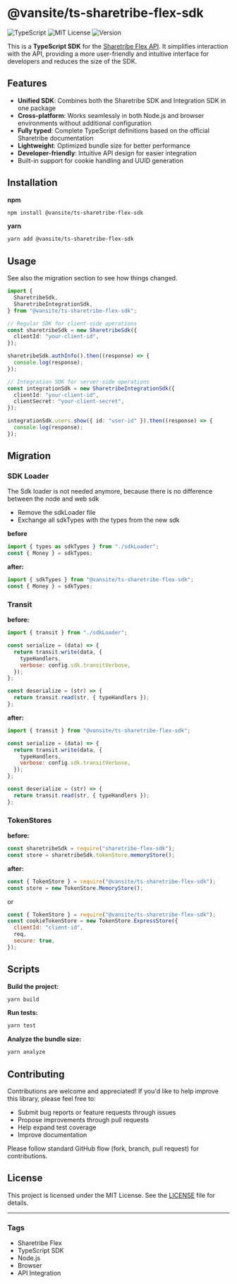 # @vansite/ts-sharetribe-flex-sdk

![TypeScript](https://img.shields.io/badge/TypeScript-4.x-blue)
![MIT License](https://img.shields.io/badge/license-MIT-green)
![Version](https://img.shields.io/badge/version-1.0.32-blue)

This is a **TypeScript SDK** for the [Sharetribe Flex API](https://www.sharetribe.com/api-reference/). It simplifies interaction with the API, providing a more user-friendly and intuitive interface for developers and reduces the size of the SDK.

## Features

- **Unified SDK**: Combines both the Sharetribe SDK and Integration SDK in one package
- **Cross-platform**: Works seamlessly in both Node.js and browser environments without additional configuration
- **Fully typed**: Complete TypeScript definitions based on the official Sharetribe documentation
- **Lightweight**: Optimized bundle size for better performance
- **Developer-friendly**: Intuitive API design for easier integration
- Built-in support for cookie handling and UUID generation

## Installation

**npm**

```bash
npm install @vansite/ts-sharetribe-flex-sdk
```

**yarn**

```bash
yarn add @vansite/ts-sharetribe-flex-sdk
```

## Usage

See also the migration section to see how things changed.

```typescript
import {
  SharetribeSdk,
  SharetribeIntegrationSdk,
} from "@vansite/ts-sharetribe-flex-sdk";

// Regular SDK for client-side operations
const sharetribeSdk = new SharetribeSdk({
  clientId: "your-client-id",
});

sharetribeSdk.authInfo().then((response) => {
  console.log(response);
});

// Integration SDK for server-side operations
const integrationSdk = new SharetribeIntegrationSdk({
  clientId: "your-client-id",
  clientSecret: "your-client-secret",
});

integrationSdk.users.show({ id: "user-id" }).then((response) => {
  console.log(response);
});
```

## Migration

### SDK Loader

The Sdk loader is not needed anymore, because there is no difference between the node and web sdk

- Remove the sdkLoader file
- Exchange all sdkTypes with the types from the new sdk

**before**

```javascript
import { types as sdkTypes } from "./sdkLoader";
const { Money } = sdkTypes;
```

**after:**

```javascript
import { sdkTypes } from "@vansite/ts-sharetribe-flex-sdk";
const { Money } = sdkTypes;
```

### Transit

**before:**

```javascript
import { transit } from "./sdkLoader";

const serialize = (data) => {
  return transit.write(data, {
    typeHandlers,
    verbose: config.sdk.transitVerbose,
  });
};

const deserialize = (str) => {
  return transit.read(str, { typeHandlers });
};
```

**after:**

```javascript
import { transit } from "@vansite/ts-sharetribe-flex-sdk";

const serialize = (data) => {
  return transit.write(data, {
    typeHandlers,
    verbose: config.sdk.transitVerbose,
  });
};

const deserialize = (str) => {
  return transit.read(str, { typeHandlers });
};
```

### TokenStores

**before:**

```javascript
const sharetribeSdk = require("sharetribe-flex-sdk");
const store = sharetribeSdk.tokenStore.memoryStore();
```

**after:**

```javascript
const { TokenStore } = require("@vansite/ts-sharetribe-flex-sdk");
const store = new TokenStore.MemoryStore();
```

or

```javascript
const { TokenStore } = require("@vansite/ts-sharetribe-flex-sdk");
const cookieTokenStore = new TokenStore.ExpressStore({
  clientId: "client-id",
  req,
  secure: true,
});
```

## Scripts

**Build the project:**

```bash
yarn build
```

**Run tests:**

```bash
yarn test
```

**Analyze the bundle size:**

```bash
yarn analyze
```

## Contributing

Contributions are welcome and appreciated! If you'd like to help improve this library, please feel free to:

- Submit bug reports or feature requests through issues
- Propose improvements through pull requests
- Help expand test coverage
- Improve documentation

Please follow standard GitHub flow (fork, branch, pull request) for contributions.

## License

This project is licensed under the MIT License. See the [LICENSE](LICENSE.txt) file for details.

---

### Tags

- Sharetribe Flex
- TypeScript SDK
- Node.js
- Browser
- API Integration
